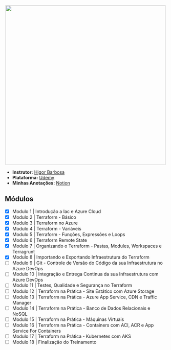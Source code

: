 <center>
<img src="https://www.splunk.com/content/dam/splunk-blogs/images/en_us/2020/09/splunk-terraform-head.jpg" width="500px">
</center>


- **Instrutor:** [Higor Barbosa](https://www.linkedin.com/in/higor-barbosa/)
- **Plataforma:** [Udemy](https://www.udemy.com/course/terraformazure/)
- **Minhas Anotações:** [Notion](https://l1ef.notion.site/Terraform-no-Azure-dfc4ebdeb255459caeec5e6c190b0474)

## Módulos

- [x] Modulo 1 | Introdução a Iac e Azure Cloud
- [x] Modulo 2 | Terraform - Básico
- [x] Modulo 3 | Terraform no Azure
- [x] Modulo 4 | Terraform - Variáveis
- [x] Modulo 5 | Terraform - Funções, Expressões e Loops
- [x] Modulo 6 | Terraform Remote State
- [x] Modulo 7 | Organizando o Terraform - Pastas, Modules, Workspaces e Terragrunt
- [x] Modulo 8 | Importando e Exportando Infraestrutura do Terraform
- [ ] Modulo 9 | Git - Controle de Versão do Código da sua Infraestrutura no Azure DevOps
- [ ] Modulo 10 | Integração e Entrega Continua da sua Infraestrutura com Azure DevOps
- [ ] Modulo 11 | Testes, Qualidade e Segurança no Terraform
- [ ] Modulo 12 | Terraform na Prática - Site Estático com Azure Storage
- [ ] Modulo 13 | Terraform na Prática - Azure App Service, CDN e Traffic Manager
- [ ] Modulo 14 | Terraform na Prática - Banco de Dados Relacionais e NoSQL
- [ ] Modulo 15 | Terraform na Prática - Máquinas Virtuais
- [ ] Modulo 16 | Terraform na Prática - Containers com ACI, ACR e App Service For Containers
- [ ] Modulo 17 | Terraform na Prática - Kubernetes com AKS
- [ ] Modulo 18 | Finalização do Treinamento
